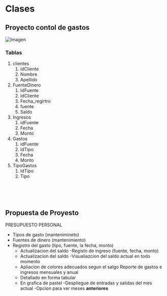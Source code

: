 #  Clases

## Proyecto contol de gastos 


![Imagen](https://www.horizontum.mx/wp-content/uploads/2018/12/control-de-gastos-empresa.jpg)

### Tablas
1. clientes
   1. idCliente
   2. Nombre
   3. Apellido
2. FuenteDinero
   1. IdFuente
   2. IdCliente
   3. Fecha_regirtro 
   4. fuente
   5. Saldo
3. Ingresos
   1. idFuente
   2. Fecha
   3. Monto
4. Gastos
   1. idFuente
   2. IdTipo
   3. Fecha
   4. Monto
5. TipoGastos
   1. IdTipo
   2. Tipo


<br>
<br>
<br>

## Propuesta de Proyesto 

PRESUPUESTO PERSONAL
- Tipos de gasto (mantenimineto)
- Fuentes de dinero (mantenimiento)
- Registro del gasto (tipo, fuente, la fecha, monto)
    - Actualizacion del saldo
-Registo de ingreso (fuente, fecha, monto)
    - Actualizacion del saldo
-Visualiazcion del saldo actual en todo momento
    - Apliacion de colores adecuados segun el salgo
Reporte de gastos e ingresos mensuales y anual
    - Detallado en forma tabular
    - En grafica de pastel
-Despliegue de entradas y salidas del mes actual
    -Opcion para ver meses **anteriores**